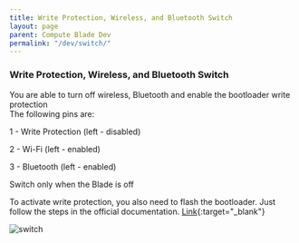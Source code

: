 ```yaml
---
title: Write Protection, Wireless, and Bluetooth Switch
layout: page
parent: Compute Blade Dev
permalink: "/dev/switch/"
---
```


### Write Protection, Wireless, and Bluetooth Switch

You are able to turn off wireless, Bluetooth and enable the bootloader write protection  
The following pins are:

1 - Write Protection (left - disabled)

2 - Wi-Fi (left - enabled)

3 - Bluetooth (left - enabled)

Switch only when the Blade is off

To activate write protection, you also need to flash the bootloader. Just follow the steps in the official documentation. [Link](https://www.raspberrypi.com/documentation/computers/compute-module.html#cm4bootloader){:target="_blank"}

![switch](/assets/images/switch.png)
